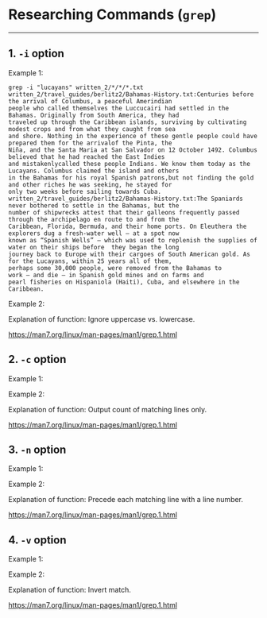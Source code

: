 # Researching Commands (```grep```)
---
## 1. ```-i``` option

Example 1:

    grep -i "lucayans" written_2/*/*/*.txt
    written_2/travel_guides/berlitz2/Bahamas-History.txt:Centuries before the arrival of Columbus, a peaceful Amerindian 
    people who called themselves the Luccucairi had settled in the Bahamas. Originally from South America, they had 
    traveled up through the Caribbean islands, surviving by cultivating modest crops and from what they caught from sea 
    and shore. Nothing in the experience of these gentle people could have prepared them for the arrivalof the Pinta, the 
    Niña, and the Santa Maria at San Salvador on 12 October 1492. Columbus believed that he had reached the East Indies 
    and mistakenlycalled these people Indians. We know them today as the Lucayans. Columbus claimed the island and others 
    in the Bahamas for his royal Spanish patrons,but not finding the gold and other riches he was seeking, he stayed for 
    only two weeks before sailing towards Cuba.
    written_2/travel_guides/berlitz2/Bahamas-History.txt:The Spaniards never bothered to settle in the Bahamas, but the 
    number of shipwrecks attest that their galleons frequently passed through the archipelago en route to and from the 
    Caribbean, Florida, Bermuda, and their home ports. On Eleuthera the explorers dug a fresh-water well — at a spot now 
    known as “Spanish Wells” — which was used to replenish the supplies of water on their ships before  they began the long 
    journey back to Europe with their cargoes of South American gold. As for the Lucayans, within 25 years all of them, 
    perhaps some 30,000 people, were removed from the Bahamas to work — and die — in Spanish gold mines and on farms and 
    pearl fisheries on Hispaniola (Haiti), Cuba, and elsewhere in the Caribbean.

Example 2:

Explanation of function: Ignore uppercase vs. lowercase.

https://man7.org/linux/man-pages/man1/grep.1.html

## 2. ```-c``` option

Example 1:

Example 2:

Explanation of function: Output count of matching lines only.

https://man7.org/linux/man-pages/man1/grep.1.html

## 3. ```-n``` option

Example 1:

Example 2:

Explanation of function: Precede each matching line with a line number.

https://man7.org/linux/man-pages/man1/grep.1.html

## 4. ```-v``` option

Example 1:

Example 2:

Explanation of function: Invert match.

https://man7.org/linux/man-pages/man1/grep.1.html

